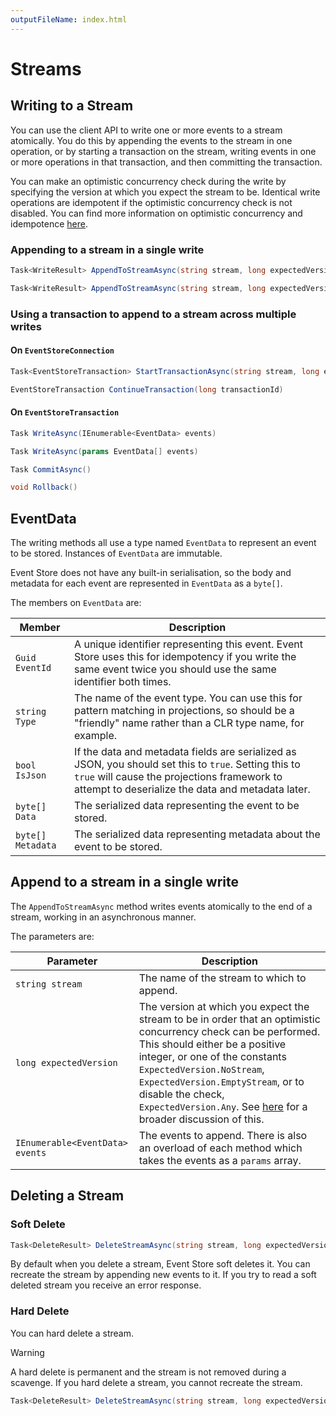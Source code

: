 ```yaml
---
outputFileName: index.html
---
```


# Streams

## Writing to a Stream

You can use the client API to write one or more events to a stream atomically. You do this by appending the events to the stream in one operation, or by starting a transaction on the stream, writing events in one or more operations in that transaction, and then committing the transaction.

You can make an optimistic concurrency check during the write by specifying the version at which you expect the stream to be. Identical write operations are idempotent if the optimistic concurrency check is not disabled. You can find more information on optimistic concurrency and idempotence [here](~/dotnet-api/optimistic-concurrency-and-idempotence.md).

### Appending to a stream in a single write

```csharp
Task<WriteResult> AppendToStreamAsync(string stream, long expectedVersion, IEnumerable<EventData> events)
```

```csharp
Task<WriteResult> AppendToStreamAsync(string stream, long expectedVersion, params EventData[] events)
```

### Using a transaction to append to a stream across multiple writes

#### On `EventStoreConnection`

```csharp
Task<EventStoreTransaction> StartTransactionAsync(string stream, long expectedVersion)
```

```csharp
EventStoreTransaction ContinueTransaction(long transactionId)
```

#### On `EventStoreTransaction`

```csharp
Task WriteAsync(IEnumerable<EventData> events)
```

```csharp
Task WriteAsync(params EventData[] events)
```

```csharp
Task CommitAsync()
```

```csharp
void Rollback()
```

## EventData

The writing methods all use a type named `EventData` to represent an event to be stored. Instances of `EventData` are immutable.

Event Store does not have any built-in serialisation, so the body and metadata for each event are represented in `EventData` as a `byte[]`.

The members on `EventData` are:

| Member            | Description                                                                                                                                                                                               |
| ----------------- | --------------------------------------------------------------------------------------------------------------------------------------------------------------------------------------------------------- |
| `Guid EventId`    | A unique identifier representing this event. Event Store uses this for idempotency if you write the same event twice you should use the same identifier both times.                                       |
| `string Type`     | The name of the event type. You can use this for pattern matching in projections, so should be a "friendly" name rather than a CLR type name, for example.                                                |
| `bool IsJson`     | If the data and metadata fields are serialized as JSON, you should set this to `true`. Setting this to `true` will cause the projections framework to attempt to deserialize the data and metadata later. |
| `byte[] Data`     | The serialized data representing the event to be stored.                                                                                                                                                  |
| `byte[] Metadata` | The serialized data representing metadata about the event to be stored.                                                                                                                                   |

## Append to a stream in a single write

The `AppendToStreamAsync` method writes events atomically to the end of a stream, working in an asynchronous manner.

The parameters are:

| Parameter                       | Description                                                                                                                                                                                                                                                                                                                                                                           |
| ------------------------------- | ------------------------------------------------------------------------------------------------------------------------------------------------------------------------------------------------------------------------------------------------------------------------------------------------------------------------------------------------------------------------------------- |
| `string stream`                 | The name of the stream to which to append.                                                                                                                                                                                                                                                                                                                                            |
| `long expectedVersion`          | The version at which you expect the stream to be in order that an optimistic concurrency check can be performed. This should either be a positive integer, or one of the constants `ExpectedVersion.NoStream`, `ExpectedVersion.EmptyStream`, or to disable the check, `ExpectedVersion.Any`. See [here](optimistic-concurrency-and-idempotence.md) for a broader discussion of this. |
| `IEnumerable<EventData> events` | The events to append. There is also an overload of each method which takes the events as a `params` array.                                                                                                                                                                                                                                                                            |

## Deleting a Stream

### Soft Delete

```csharp
Task<DeleteResult> DeleteStreamAsync(string stream, long expectedVersion, UserCredentials userCredentials = null);
```

<!-- TODO: Need a better explanation -->

By default when you delete a stream, Event Store soft deletes it. You can recreate the stream by appending new events to it. If you try to read a soft deleted stream you receive an error response.

### Hard Delete

You can hard delete a stream.

> [!WARNING]
> A hard delete is permanent and the stream is not removed during a scavenge. If you hard delete a stream, you cannot recreate the stream.

```csharp
Task<DeleteResult> DeleteStreamAsync(string stream, long expectedVersion, bool hardDelete, UserCredentials userCredentials = null);
```
